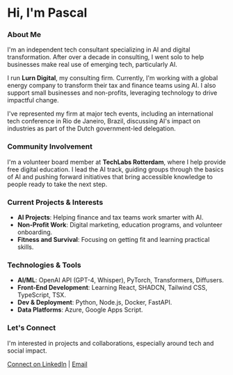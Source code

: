 # Hi, I'm Pascal

### About Me

I'm an independent tech consultant specializing in AI and digital transformation. After over a decade in consulting, I went solo to help businesses make real use of emerging tech, particularly AI.

I run **Lurn Digital**, my consulting firm. Currently, I'm working with a global energy company to transform their tax and finance teams using AI. I also support small businesses and non-profits, leveraging technology to drive impactful change.

I've represented my firm at major tech events, including an international tech conference in Rio de Janeiro, Brazil, discussing AI's impact on industries as part of the Dutch government-led delegation.

### Community Involvement

I'm a volunteer board member at **TechLabs Rotterdam**, where I help provide free digital education. I lead the AI track, guiding groups through the basics of AI and pushing forward initiatives that bring accessible knowledge to people ready to take the next step. 

### Current Projects & Interests

- **AI Projects**: Helping finance and tax teams work smarter with AI.
- **Non-Profit Work**: Digital marketing, education programs, and volunteer onboarding.
- **Fitness and Survival**: Focusing on getting fit and learning practical skills.

### Technologies & Tools

- **AI/ML**: OpenAI API (GPT-4, Whisper), PyTorch, Transformers, Diffusers.
- **Front-End Development**: Learning React, SHADCN, Tailwind CSS, TypeScript, TSX.
- **Dev & Deployment**: Python, Node.js, Docker, FastAPI.
- **Data Platforms**: Azure, Google Apps Script.

### Let's Connect

I'm interested in projects and collaborations, especially around tech and social impact.

[Connect on LinkedIn](https://www.linkedin.com/in/pascal-lurndigital) | [Email](mailto:pascal@lurndigital.com)
